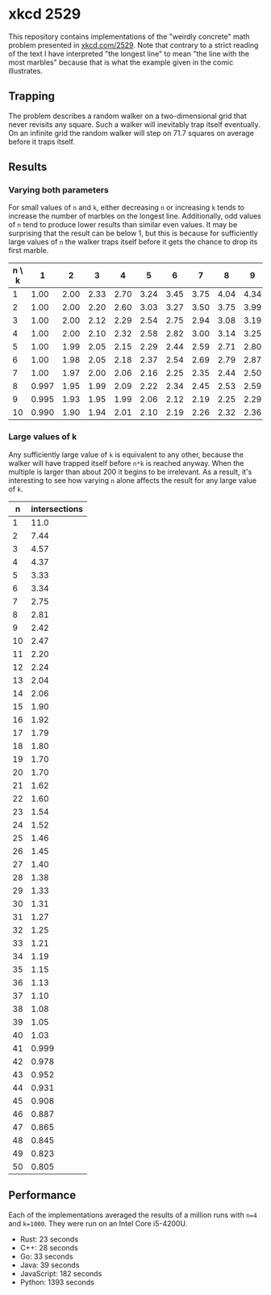 # xkcd 2529
This repository contains implementations of the "weirdly concrete" math problem presented in [xkcd.com/2529](https://xkcd.com/2529/). Note that contrary to a strict reading of the text I have interpreted "the longest line" to mean "the line with the most marbles" because that is what the example given in the comic illustrates.

## Trapping
The problem describes a random walker on a two-dimensional grid that never revisits any square. Such a walker will inevitably trap itself eventually. On an infinite grid the random walker will step on 71.7 squares on average before it traps itself.

## Results
### Varying both parameters
For small values of `n` and `k`, either decreasing `n` or increasing `k` tends to increase the number of marbles on the longest line. Additionally, odd values of `n` tend to produce lower results than similar even values. It may be surprising that the result can be below 1, but this is because for sufficiently large values of `n` the walker traps itself before it gets the chance to drop its first marble.

| n \ k | 1 | 2 | 3 | 4 | 5 | 6 | 7 | 8 | 9 | 10 |
|---|------|------|------|------|------|------|------|------|------|------|
| 1 | 1.00 | 2.00 | 2.33 | 2.70 | 3.24 | 3.45 | 3.75 | 4.04 | 4.34 | 4.56 |
| 2 | 1.00 | 2.00 | 2.20 | 2.60 | 3.03 | 3.27 | 3.50 | 3.75 | 3.99 | 4.20 |
| 3 | 1.00 | 2.00 | 2.12 | 2.29 | 2.54 | 2.75 | 2.94 | 3.08 | 3.19 | 3.29 |
| 4 | 1.00 | 2.00 | 2.10 | 2.32 | 2.58 | 2.82 | 3.00 | 3.14 | 3.25 | 3.37 |
| 5 | 1.00 | 1.99 | 2.05 | 2.15 | 2.29 | 2.44 | 2.59 | 2.71 | 2.80 | 2.87 |
| 6 | 1.00 | 1.98 | 2.05 | 2.18 | 2.37 | 2.54 | 2.69 | 2.79 | 2.87 | 2.93 |
| 7 | 1.00 | 1.97 | 2.00 | 2.06 | 2.16 | 2.25 | 2.35 | 2.44 | 2.50 | 2.55 |
| 8 | 0.997 | 1.95 | 1.99 | 2.09 | 2.22 | 2.34 | 2.45 | 2.53 | 2.59 | 2.63 |
| 9 | 0.995 | 1.93 | 1.95 | 1.99 | 2.06 | 2.12 | 2.19 | 2.25 | 2.29 | 2.33 |
| 10 | 0.990 | 1.90 | 1.94 | 2.01 | 2.10 | 2.19 | 2.26 | 2.32 | 2.36 | 2.39 |

### Large values of k
Any sufficiently large value of `k` is equivalent to any other, because the walker will have trapped itself before `n*k` is reached anyway. When the multiple is larger than about 200 it begins to be irrelevant. As a result, it's interesting to see how varying `n` alone affects the result for any large value of `k`.

| n | intersections |
|---|------|
| 1 | 11.0 |
| 2 | 7.44 |
| 3 | 4.57 |
| 4 | 4.37 |
| 5 | 3.33 |
| 6 | 3.34 |
| 7 | 2.75 |
| 8 | 2.81 |
| 9 | 2.42 |
| 10 | 2.47 |
| 11 | 2.20 |
| 12 | 2.24 |
| 13 | 2.04 |
| 14 | 2.06 |
| 15 | 1.90 |
| 16 | 1.92 |
| 17 | 1.79 |
| 18 | 1.80 |
| 19 | 1.70 |
| 20 | 1.70 |
| 21 | 1.62 |
| 22 | 1.60 |
| 23 | 1.54 |
| 24 | 1.52 |
| 25 | 1.46 |
| 26 | 1.45 |
| 27 | 1.40 |
| 28 | 1.38 |
| 29 | 1.33 |
| 30 | 1.31 |
| 31 | 1.27 |
| 32 | 1.25 |
| 33 | 1.21 |
| 34 | 1.19 |
| 35 | 1.15 |
| 36 | 1.13 |
| 37 | 1.10 |
| 38 | 1.08 |
| 39 | 1.05 |
| 40 | 1.03 |
| 41 | 0.999 |
| 42 | 0.978 |
| 43 | 0.952 |
| 44 | 0.931 |
| 45 | 0.908 |
| 46 | 0.887 |
| 47 | 0.865 |
| 48 | 0.845 |
| 49 | 0.823 |
| 50 | 0.805 |

## Performance
Each of the implementations averaged the results of a million runs with `n=4` and `k=1000`. They were run on an Intel Core i5-4200U.
* Rust: 23 seconds
* C++: 28 seconds
* Go: 33 seconds
* Java: 39 seconds
* JavaScript: 182 seconds
* Python: 1393 seconds

